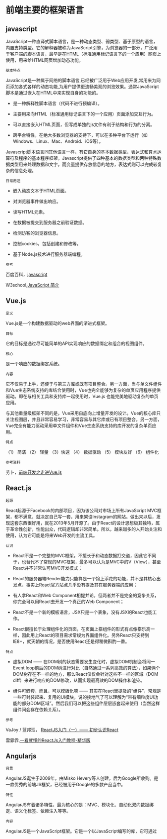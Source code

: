 # 前端主要的框架语言

## javascript

JavaScript一种直译式脚本语言，是一种动态类型、弱类型、基于原型的语言，内置支持类型。它的解释器被称为JavaScript引擎，为浏览器的一部分，广泛用于客户端的脚本语言，最早是在HTML（标准通用标记语言下的一个应用）网页上使用，用来给HTML网页增加动态功能。

`基本特点`

JavaScript是一种属于网络的脚本语言,已经被广泛用于Web应用开发,常用来为网页添加各式各样的动态功能,为用户提供更流畅美观的浏览效果。通常JavaScript脚本是通过嵌入在HTML中来实现自身的功能的。

- 是一种解释性脚本语言（代码不进行预编译）。

- 主要用来向HTML（标准通用标记语言下的一个应用）页面添加交互行为。

- 可以直接嵌入HTML页面，但写成单独的js文件有利于结构和行为的分离。 

- 跨平台特性，在绝大多数浏览器的支持下，可以在多种平台下运行（如Windows、Linux、Mac、Android、iOS等）。

Javascript脚本语言同其他语言一样，有它自身的基本数据类型，表达式和算术运算符及程序的基本程序框架。Javascript提供了四种基本的数据类型和两种特殊数据类型用来处理数据和文字。而变量提供存放信息的地方，表达式则可以完成较复杂的信息处理。

`日常用途`

- 嵌入动态文本于HTML页面。

- 对浏览器事件做出响应。

- 读写HTML元素。 

- 在数据被提交到服务器之前验证数据。

- 检测访客的浏览器信息。

- 控制cookies，包括创建和修改等。 

- 基于Node.js技术进行服务器端编程。

`参考`

百度百科，[javascript](https://baike.baidu.com/item/javascript/321142?fr=aladdin&fromid=10687961&fromtitle=js)

W3school,[JavaScript 简介](http://www.w3school.com.cn/js/js_intro.asp)

## Vue.js

`定义`

Vue.js是一个构建数据驱动的web界面的渐进式框架。

`目标`

它的目标是通过尽可能简单的API实现响应的数据绑定和组合的视图组件。

`核心`

是一个响应的数据绑定系统。

`内容`

它不仅易于上手，还便于与第三方库或既有项目整合。另一方面，当与单文件组件和Vue生态系统支持的库结合使用时，Vue也完全能够为复杂的单页应用程序提供驱动。即在与相关工具和支持库一起使用时，Vue.js 也能完美地驱动复杂的单页应用。

与其他重量级框架不同的是，Vue采用自底向上增量开发的设计。Vue的核心库只关注视图层，并且非常容易学习，非常容易与其它库或已有项目整合。另一方面，Vue完全有能力驱动采用单文件组件和Vue生态系统支持的库开发的复杂单页应用。

`特点`

（1） 简洁 （2） 轻量 （3）快速 （4） 数据驱动 （5） 模块友好 （6） 组件化

`参考资料`

劳卜，[前端开发之走进Vue.js](http://www.cnblogs.com/luozhihao/p/6014098.html)

## React.js

`起源`

React起源于Facebook的内部项目，因为该公司对市场上所有JavaScript MVC框架，都不满意，就决定自己写一套，用来架设Instagram的网站。做出来以后，发现这套东西很好用，就在2013年5月开源了。由于React的设计思想极其独特，属于革命性创新，性能出众，代码逻辑却非常简单。所以，越来越多的人开始关注和使用，认为它可能是将来Web开发的主流工具。

`认识`

- React不是一个完整的MVC框架，不擅长于和动态数据打交道，因此它不同于，也替代不了常规的MVC框架，最多可以认为是MVC中的V（View），甚至React并不非常认可MVC开发模式；

- React的服务器端Render能力只能算是一个锦上添花的功能，并不是其核心出发点，事实上React官方站点几乎没有提及其在服务器端的应用；

- 有人拿React和Web Component相提并论，但两者并不是完全的竞争关系，你完全可以用React去开发一个真正的Web Component；

- React不是一个新的模板语言，JSX只是一个表象，没有JSX的React也能工作。

- React很擅长于处理组件化的页面，在页面上搭组件的形式有点像搭乐高一样，因此用上React的项目需求常规为界面组件化。另外React只支持到IE8+，就天朝的情况，是否使用React还是得稍微斟酌一番。

`特点`

- 虚拟DOM —— 在DOM树的状态需要发生变化时，虚拟DOM机制会将同一Event loop前后的DOM树进行对比（自然通过一系列高效的算法），如果俩个DOM树存在不一样的地方，那么React仅仅会针对这些不一样的区域（DOM diff）来进行响应的DOM修改，从而实现最高效的DOM操作和渲染。

- 组件可嵌套，而且，可以模版化嘛 —— 其实在React里提及的“组件”，常规是一些可封装起来、复用的UI模块，说的接地气了可以理解为“带有细粒度UI功能的部分DOM区域”。然后我们可以把这些组件层层嵌套起来使用（当然这样组件间会存在依赖关系）。

`参考`

VaJoy / 蓝邦珏， [ReactJS入门（一）—— 初步认识React](https://www.cnblogs.com/vajoy/p/4591274.html)

雲霏霏,[一看就懂的ReactJs入门教程-精华版](https://www.cnblogs.com/yunfeifei/p/4486125.html)

## Angularjs

`背景`

AngularJS诞生于2009年，由Misko Hevery等人创建，后为Google所收购。是一款优秀的前端JS框架，已经被用于Google的多款产品当中。

`特性`

AngularJS有着诸多特性，最为核心的是：MVC、模块化、自动化双向数据绑定、语义化标签、依赖注入等等。

`内容`

AngularJS是一个JavaScript框架。它是一个以JavaScript编写的库，它可通过<script>标签添加到HTML页面。

AngularJS通过指令扩展了HTML，且通过表达式绑定数据到HTML。

AngularJS是以一个JavaScript文件形式发布的，可通过script标签添加到网页中。

`理念`

Angular信奉的是，当组建视图(UI)同时又要写软件逻辑时，声明式的代码会比命令式的代码好得多，尽管命令式的代码非常适合用来表述业务逻辑。

`优点`

1. 模板功能强大丰富，并且是声明式的，自带了丰富的Angular指令；

2. 是一个比较完善的前端MVC框架，包含模板，数据双向绑定，路由，模块化，服务，过滤器，依赖注入等所有功能；

3. 自定义Directive，比jQuery插件还灵活，但是需要深入了解Directive的一些特性，简单的封装容易，复杂一点官方没有提供详细的介绍文档，我们可以通过阅读源代码来找到某些我们需要的东西，如：在directive使用 $parse；

4. ng模块化比较大胆的引入了Java的一些东西（依赖注入），能够很容易的写出可复用的代码，对于敏捷开发的团队来说非常有帮助，我们的项目从上线到目前，UI变化很大，在摸索中迭代产品，但是js的代码基本上很少改动。

5. 补充：Angular支持单元测试和e2e-testing。

`缺点`

1. 验证功能错误信息显示比较薄弱，需要写很多模板标签，没有jQuery Validate方便，所以我们自己封装了验证的错误信息提示，详细参考 why520crazy/w5c-validator-angular · GitHub ；

2. ngView只能有一个，不能嵌套多个视图，虽然有 angular-ui/ui-router · GitHub 解决，但是貌似ui-router 对于URL的控制不是很灵活，必须是嵌套式的（也许我没有深入了解或者新版本有改进）；

3. 对于特别复杂的应用场景，貌似性能有点问题，特别是在Windows下使用chrome浏览器，不知道是内存泄漏了还是什么其他问题，没有找到好的解决方案，奇怪的是在IE10下反而很快，对此还在观察中；

4. 这次从1.0.X升级到1.2.X，貌似有比较大的调整，没有完美兼容低版本，升级之后可能会导致一个兼容性的BUG，具体详细信息参考官方文档 AngularJS ，对应的中文版本：Angular 1.0到1.2 迁移指南

5. ng提倡在控制器里面不要有操作DOM的代码，对于一些jQuery 插件的使用，如果想不破坏代码的整洁性，需要写一些directive去封装插件，但是现在有很多插件的版本已经支持Angular了，如：jQuery File Upload Demo

6. Angular 太笨重了，没有让用户选择一个轻量级的版本，当然1.2.X后，Angular也在做一些更改，比如把route，animate等模块独立出去，让用户自己去选择。

`参考资料`

阿辉，[AngularJS------认识AngularJS](https://www.cnblogs.com/netxiaohui/p/5765463.html)

葡萄城控件技术团队，[带你走近AngularJS - 基本功能介绍](https://www.cnblogs.com/powertoolsteam/p/angularjs-introdection.html)

## Angular,react和Vue的比较

`参考资料`

[前端学习总结（二十三）——前端框架天下三分：Angular React 和 Vue的比较](http://blog.csdn.net/haoshidai/article/details/52346865)

[react.js,angular.js,vue.js学习哪个好？](https://www.zhihu.com/question/39943474)

[前端框架Vue、angular、React的优点和缺点](https://www.cnblogs.com/Zcqian/p/6843787.html)


